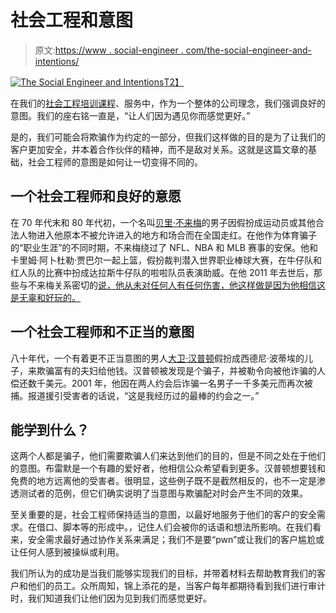 # 社会工程和意图

> 原文:[https://www . social-engineer . com/the-social-engineer-and-intentions/](https://www.social-engineer.com/the-social-engineer-and-intentions/)

[![The Social Engineer and Intentions](../Images/be89121660427a98055a50498634b211.png)T2】](https://www.social-engineer.com/wp-content/uploads/2013/12/a-penguin-imposter.jpg)

在我们的[社会工程培训课程](https://www.social-engineer.com/training/)、服务中，作为一个整体的公司理念，我们强调良好的意图。我们的座右铭一直是，“让人们因为遇见你而感觉更好。”

是的，我们可能会将欺骗作为约定的一部分，但我们这样做的目的是为了让我们的客户更加安全，并本着合作伙伴的精神，而不是敌对关系。这就是这篇文章的基础，社会工程师的意图是如何让一切变得不同的。

## 一个社会工程师和良好的意愿

在 70 年代末和 80 年代初，一个名叫[贝里·不来梅](https://espn.go.com/video/clip?id=10000101)的男子因假扮成运动员或其他合法人物进入他原本不被允许进入的地方和场合而在全国走红。在他作为体育骗子的“职业生涯”的不同时期，不来梅绕过了 NFL、NBA 和 MLB 赛事的安保。他和卡里姆·阿卜杜勒·贾巴尔一起上篮，假扮裁判潜入世界职业棒球大赛，在牛仔队和红人队的比赛中扮成达拉斯牛仔队的啦啦队员表演助威。在他 2011 年去世后，那些与不来梅关系密切的[说，他从未对任何人有任何伤害，他这样做是因为他相信这是无辜和好玩的。](https://www.nytimes.com/2011/07/11/us/11bremen.html)

## 一个社会工程师和不正当的意图

八十年代，一个有着更不正当意图的男人[大卫·汉普顿](https://www.nytimes.com/2003/07/19/nyregion/about-new-york-he-conned-the-society-crowd-but-died-alone.html?src=pm)假扮成西德尼·波蒂埃的儿子，来欺骗富有的夫妇给他钱。汉普顿被发现是个骗子，并被勒令向被他诈骗的人偿还数千美元。2001 年，他因在两人约会后诈骗一名男子一千多美元而再次被捕。报道援引受害者的话说，“这是我经历过的最棒的约会之一。”

## 能学到什么？

这两个人都是骗子，他们需要欺骗人们来达到他们的目的，但是不同之处在于他们的意图。布雷默是一个有趣的爱好者，他相信公众希望看到更多。汉普顿想要钱和免费的地方远离他的受害者。很明显，这些例子既不是截然相反的，也不一定是渗透测试者的范例，但它们确实说明了当意图与欺骗配对时会产生不同的效果。

至关重要的是，社会工程师保持适当的意图，以最好地服务于他们的客户的安全需求。在借口、脚本等的形成中。，记住人们会被你的话语和想法所影响。在我们看来，安全需求最好通过协作关系来满足；我们不是要“pwn”或让我们的客户尴尬或让任何人感到被操纵或利用。

我们所认为的成功是当我们能够实现我们的目标，并带着材料去帮助教育我们的客户和他们的员工。众所周知，锦上添花的是，当客户每年都期待看到我们进行审计时，我们知道我们让他们因为见到我们而感觉更好。